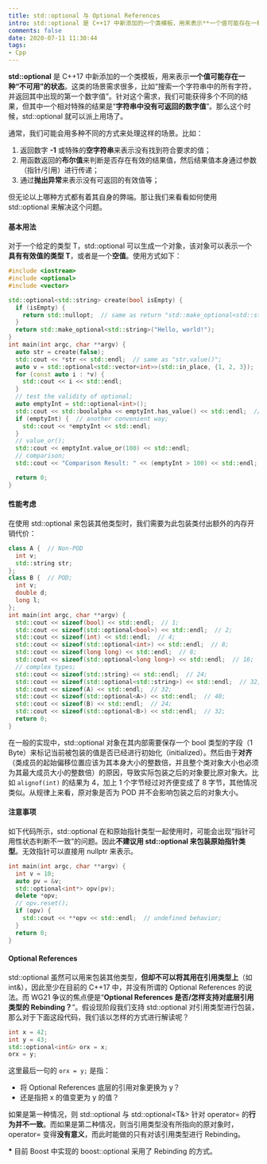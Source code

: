 ```yaml
---
title: std::optional 与 Optional References
intro: std::optional 是 C++17 中新添加的一个类模板，用来表示**一个值可能存在一种“不可用”的状态**。这类的场景需求很多，比如“搜索一个字符串中的所有字符，并返回其中出现的第一个数字值”。针对这个需求，我们可能获得多个不同的结果，但其中一个相对特殊的结果是“字符串中没有可返回的数字值”。那么这个时候，std::optional 就可以派上用场了。
comments: false
date: 2020-07-11 11:30:44
tags:
- Cpp
---
```


**std::optional** 是 C++17 中新添加的一个类模板，用来表示**一个值可能存在一种“不可用”的状态**。这类的场景需求很多，比如“搜索一个字符串中的所有字符，并返回其中出现的第一个数字值”。针对这个需求，我们可能获得多个不同的结果，但其中一个相对特殊的结果是“**字符串中没有可返回的数字值**”。那么这个时候，std::optional 就可以派上用场了。

通常，我们可能会用多种不同的方式来处理这样的场景。比如：

1. 返回数字 **-1** 或特殊的**空字符串**来表示没有找到符合要求的值；
2. 用函数返回的**布尔值**来判断是否存在有效的结果值，然后结果值本身通过参数（指针/引用）进行传递；
3. 通过**抛出异常**来表示没有可返回的有效值等；

但无论以上哪种方式都有着其自身的弊端。那让我们来看看如何使用 std::optional 来解决这个问题。

#### 基本用法

对于一个给定的类型 T，std::optional<T> 可以生成一个对象，该对象可以表示一个**具有有效值的类型 T**，或者是一个**空值**。使用方式如下：

```cpp
#include <iostream>
#include <optional>
#include <vector>

std::optional<std::string> create(bool isEmpty) {
  if (isEmpty) {
    return std::nullopt;  // same as return "std::make_optional<std::string>()";
  }
  return std::make_optional<std::string>("Hello, world!");  
}
int main(int argc, char **argv) {
  auto str = create(false);
  std::cout << *str << std::endl;  // same as "str.value()";
  auto v = std::optional<std::vector<int>>(std::in_place, {1, 2, 3});  // construct in-place;
  for (const auto i : *v) {
    std::cout << i << std::endl;
  }
  // test the validity of optional;
  auto emptyInt = std::optional<int>();
  std::cout << std::boolalpha << emptyInt.has_value() << std::endl;  // false;
  if (emptyInt) {  // another convenient way;
    std::cout << *emptyInt << std::endl;
  }
  // value_or();
  std::cout << emptyInt.value_or(100) << std::endl;
  // comparison;
  std::cout << "Comparison Result: " << (emptyInt > 100) << std::endl;

  return 0;
}
```

#### 性能考虑

在使用 std::optional 来包装其他类型时，我们需要为此包装类付出额外的内存开销代价：

```cpp
class A {  // Non-POD
  int v;
  std::string str;
};
class B {  // POD;
  int v;
  double d;
  long l;
};
int main(int argc, char **argv) {  
  std::cout << sizeof(bool) << std::endl;  // 1;
  std::cout << sizeof(std::optional<bool>) << std::endl;  // 2;
  std::cout << sizeof(int) << std::endl;  // 4;
  std::cout << sizeof(std::optional<int>) << std::endl;  // 8;
  std::cout << sizeof(long long) << std::endl;  // 8;
  std::cout << sizeof(std::optional<long long>) << std::endl;  // 16;
  // complex types;
  std::cout << sizeof(std::string) << std::endl;  // 24;
  std::cout << sizeof(std::optional<std::string>) << std::endl;  // 32;
  std::cout << sizeof(A) << std::endl;  // 32;
  std::cout << sizeof(std::optional<A>) << std::endl;  // 40;
  std::cout << sizeof(B) << std::endl;  // 24;
  std::cout << sizeof(std::optional<B>) << std::endl;  // 32;
  return 0;
}
```

在一般的实现中，std::optional 对象在其内部需要保存一个 bool 类型的字段（1 Byte）来标记当前被包装的值是否已经进行初始化（initialized）。然后由于**对齐**（类成员的起始偏移位置应该为其本身大小的整数倍，并且整个类对象大小也必须为其最大成员大小的整数倍）的原因，导致实际包装之后的对象要比原对象大。比如 `alignof(int)` 的结果为 4，加上 1 个字节经过对齐便变成了 8 字节，其他情况类似。从规律上来看，原对象是否为 POD 并不会影响包装之后的对象大小。

#### 注意事项

如下代码所示，std::optional 在和原始指针类型一起使用时，可能会出现“指针可用性状态判断不一致”的问题。因此**不建议用 std::optional 来包装原始指针类型**。无效指针可以直接用 nullptr 来表示。

```cpp
int main(int argc, char **argv) {
  int v = 10;
  auto pv = &v;
  std::optional<int*> opv(pv);
  delete *opv;
  // opv.reset();
  if (opv) {
    std::cout << **opv << std::endl;  // undefined behavior;
  }
  return 0;
}
```

#### Optional References

std::optional 虽然可以用来包装其他类型，**但却不可以将其用在引用类型上**（如 int&），因此至少在目前的 C++17 中，并没有所谓的 Optional References 的说法。而 WG21 争议的焦点便是“**Optional References 是否/怎样支持对底层引用类型的 Rebinding？**”。假设现阶段我们支持 std::optional 对引用类型进行包装，那么对于下面这段代码，我们该以怎样的方式进行解读呢？

```cpp
int x = 42;
int y = 43;
std::optional<int&> orx = x;
orx = y;
```

这里最后一句的 `orx = y;` 是指：
* 将 Optional References 底层的引用对象更换为 y？
* 还是指把 x 的值变更为 y 的值？

如果是第一种情况，则 std::optional<T> 与 std::optional<T&> 针对 operator= 的**行为并不一致**。而如果是第二种情况，则当引用类型没有所指向的原对象时，operator= 变得**没有意义**，而此时能做的只有对该引用类型进行 Rebinding。

**\*** 目前 Boost 中实现的 boost::optional 采用了 Rebinding 的方式。
